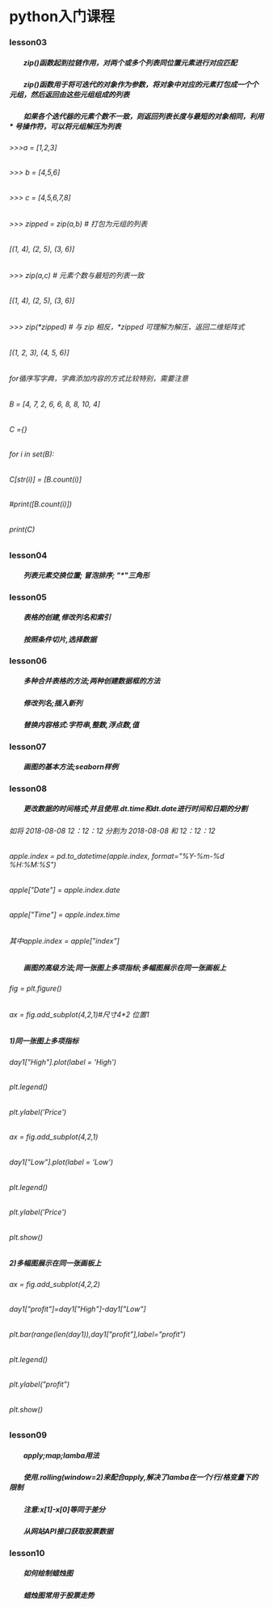 # python入门课程
### lesson03
##### 　　zip()函数起到拉链作用，对两个或多个列表同位置元素进行对应匹配
##### 　　zip()函数用于将可迭代的对象作为参数，将对象中对应的元素打包成一个个元组，然后返回由这些元组组成的列表
##### 　　如果各个迭代器的元素个数不一致，则返回列表长度与最短的对象相同，利用 * 号操作符，可以将元组解压为列表
###### >>>a = [1,2,3]
###### >>> b = [4,5,6]
###### >>> c = [4,5,6,7,8]
###### >>> zipped = zip(a,b)     # 打包为元组的列表
###### [(1, 4), (2, 5), (3, 6)]
###### >>> zip(a,c)              # 元素个数与最短的列表一致
###### [(1, 4), (2, 5), (3, 6)]
###### >>> zip(*zipped)          # 与 zip 相反，*zipped 可理解为解压，返回二维矩阵式
###### [(1, 2, 3), (4, 5, 6)]
###### for循序写字典，字典添加内容的方式比较特别，需要注意
###### B = [4, 7, 2, 6, 6, 8, 8, 10, 4]
###### C ={}
###### for i in set(B):
######     C[str(i)] = [B.count(i)]
######     #print([B.count(i)])
###### print(C)

### lesson04
##### 　　列表元素交换位置; 冒泡排序; "\*"三角形

### lesson05
##### 　　表格的创建,修改列名和索引
##### 　　按照条件切片,选择数据

### lesson06
##### 　　多种合并表格的方法;两种创建数据框的方法
##### 　　修改列名;插入新列
##### 　　替换内容格式:字符串,整数,浮点数,值

### lesson07
##### 　　画图的基本方法;seaborn样例

### lesson08
##### 　　更改数据的时间格式;并且使用.dt.time和dt.date进行时间和日期的分割
###### 如将 2018-08-08 12：12：12 分割为 2018-08-08 和 12：12：12
###### apple.index = pd.to_datetime(apple.index, format="%Y-%m-%d %H:%M:%S")
###### apple["Date"] = apple.index.date
###### apple["Time"] = apple.index.time
###### 其中apple.index = apple["index"]
##### 　　画图的高级方法;同一张图上多项指标;多幅图展示在同一张画板上
###### fig = plt.figure()
###### ax = fig.add_subplot(4,2,1)#尺寸4*2 位置1
##### 1)同一张图上多项指标
###### day1["High"].plot(label = 'High')
###### plt.legend()
###### plt.ylabel('Price')
###### ax = fig.add_subplot(4,2,1)
###### day1["Low"].plot(label = 'Low')
###### plt.legend()
###### plt.ylabel('Price')
###### plt.show()
##### 2)多幅图展示在同一张画板上
###### ax = fig.add_subplot(4,2,2)
###### day1["profit"]=day1["High"]-day1["Low"]
###### plt.bar(range(len(day1)),day1["profit"],label="profit")
###### plt.legend()
###### plt.ylabel("profit")
###### plt.show()

### lesson09
##### 　　apply;map;lamba用法
##### 　　使用.rolling(window=2)来配合apply,解决了lamba在一个/行/格变量下的限制
##### 　　注意:x[1]-x[0]等同于差分
##### 　　从网站API接口获取股票数据

### lesson10
##### 　　如何绘制蜡烛图
##### 　　蜡烛图常用于股票走势
